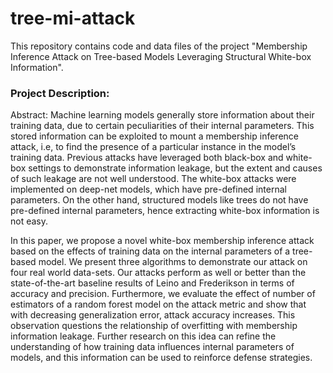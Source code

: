 # tree-mi-attack
This repository contains code and data files of the project "Membership Inference Attack on Tree-based Models Leveraging Structural White-box Information".

### Project Description:

Abstract:
Machine learning models generally store information about their training data, due to certain peculiarities of their internal parameters. This stored information can be exploited to mount a membership inference attack, i.e, to find the presence of a particular instance in the model’s training data. Previous attacks have leveraged both black-box and white-box settings to demonstrate information leakage, but the extent and causes of such leakage are not well understood. The white-box attacks were implemented on deep-net models, which have pre-defined internal parameters. On the other hand, structured models like trees do not have pre-defined internal parameters, hence extracting white-box information is not easy. 

In this paper, we propose a novel white-box membership inference attack based on the effects of training data on the internal parameters of a tree-based model. We present three algorithms to demonstrate our attack on four real world data-sets. Our attacks perform as well or better than the state-of-the-art baseline results of Leino and Frederikson in terms of accuracy and precision. Furthermore, we evaluate the effect of number of estimators of a random forest model on the attack metric and show that with decreasing generalization error, attack accuracy increases. This observation questions the relationship of overfitting with membership information leakage. Further research on this idea can refine the understanding of how training data influences internal parameters of models, and this information can be used to reinforce defense strategies.
